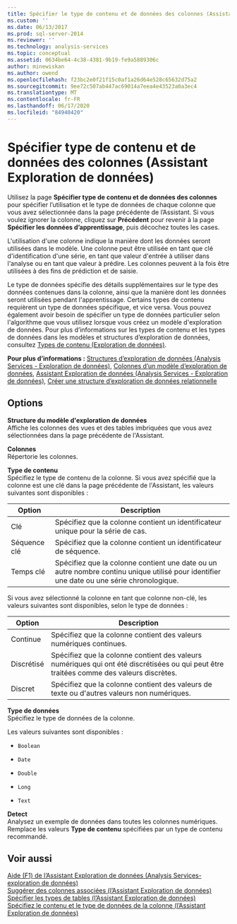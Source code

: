 ```yaml
---
title: Spécifier le type de contenu et de données des colonnes (Assistant Exploration de données) | Microsoft Docs
ms.custom: ''
ms.date: 06/13/2017
ms.prod: sql-server-2014
ms.reviewer: ''
ms.technology: analysis-services
ms.topic: conceptual
ms.assetid: 0634be64-4c38-4381-9b19-fe9a5889306c
author: minewiskan
ms.author: owend
ms.openlocfilehash: f23bc2e0f21f15c0af1a26d64e528c65632d75a2
ms.sourcegitcommit: 9ee72c507ab447ac69014a7eea4e43523a0a3ec4
ms.translationtype: MT
ms.contentlocale: fr-FR
ms.lasthandoff: 06/17/2020
ms.locfileid: "84940420"
---
```

# <a name="specify-column-content-and-data-type-data-mining-wizard"></a>Spécifier type de contenu et de données des colonnes (Assistant Exploration de données)
  Utilisez la page **Spécifier type de contenu et de données des colonnes** pour spécifier l’utilisation et le type de données de chaque colonne que vous avez sélectionnée dans la page précédente de l’Assistant. Si vous voulez ignorer la colonne, cliquez sur **Précédent** pour revenir à la page **Spécifier les données d’apprentissage**, puis décochez toutes les cases.  
  
 L'utilisation d'une colonne indique la manière dont les données seront utilisées dans le modèle. Une colonne peut être utilisée en tant que clé d'identification d'une série, en tant que valeur d'entrée à utiliser dans l'analyse ou en tant que valeur à prédire. Les colonnes peuvent à la fois être utilisées à des fins de prédiction et de saisie.  
  
 Le type de données spécifie des détails supplémentaires sur le type des données contenues dans la colonne, ainsi que la manière dont les données seront utilisées pendant l'apprentissage. Certains types de contenu requièrent un type de données spécifique, et vice versa. Vous pouvez également avoir besoin de spécifier un type de données particulier selon l'algorithme que vous utilisez lorsque vous créez un modèle d'exploration de données. Pour plus d’informations sur les types de contenu et les types de données dans les modèles et structures d’exploration de données, consultez [Types de contenu &#40;Exploration de données&#41;](data-mining/content-types-data-mining.md).  
  
 **Pour plus d’informations :** [Structures d’exploration de données &#40;Analysis Services - Exploration de données&#41;](data-mining/mining-structures-analysis-services-data-mining.md), [Colonnes d’un modèle d’exploration de données](data-mining/mining-model-columns.md), [Assistant Exploration de données &#40;Analysis Services - Exploration de données&#41;](data-mining/data-mining-wizard-analysis-services-data-mining.md), [Créer une structure d’exploration de données relationnelle](data-mining/create-a-relational-mining-structure.md)  
  
## <a name="options"></a>Options  
 **Structure du modèle d'exploration de données**  
 Affiche les colonnes des vues et des tables imbriquées que vous avez sélectionnées dans la page précédente de l'Assistant.  
  
 **Colonnes**  
 Répertorie les colonnes.  
  
 **Type de contenu**  
 Spécifiez le type de contenu de la colonne. Si vous avez spécifié que la colonne est une clé dans la page précédente de l'Assistant, les valeurs suivantes sont disponibles :  
  
|Option|Description|  
|------------|-----------------|  
|Clé|Spécifiez que la colonne contient un identificateur unique pour la série de cas.|  
|Séquence clé|Spécifiez que la colonne contient un identificateur de séquence.|  
|Temps clé|Spécifiez que la colonne contient une date ou un autre nombre continu unique utilisé pour identifier une date ou une série chronologique.|  
  
 Si vous avez sélectionné la colonne en tant que colonne non-clé, les valeurs suivantes sont disponibles, selon le type de données :  
  
|Option|Description|  
|------------|-----------------|  
|Continue|Spécifiez que la colonne contient des valeurs numériques continues.|  
|Discrétisé|Spécifiez que la colonne contient des valeurs numériques qui ont été discrétisées ou qui peut être traitées comme des valeurs discrètes.|  
|Discret|Spécifiez que la colonne contient des valeurs de texte ou d'autres valeurs non numériques.|  
  
 **Type de données**  
 Spécifiez le type de données de la colonne.  
  
 Les valeurs suivantes sont disponibles :  
  
-   `Boolean`  
  
-   `Date`  
  
-   `Double`  
  
-   `Long`  
  
-   `Text`  
  
 **Detect**  
 Analysez un exemple de données dans toutes les colonnes numériques. Remplace les valeurs **Type de contenu** spécifiées par un type de contenu recommandé.  
  
## <a name="see-also"></a>Voir aussi  
 [Aide (F1) de l’Assistant Exploration de données &#40;Analysis Services-exploration de données&#41;](data-mining-wizard-f1-help-analysis-services-data-mining.md)   
 [Suggérer des colonnes associées &#40;l’Assistant Exploration de données&#41;](suggest-related-columns-data-mining-wizard.md)   
 [Spécifier les types de tables &#40;l’Assistant Exploration de données&#41;](specify-table-types-data-mining-wizard.md)   
 [Spécifiez le contenu et le type de données de la colonne &#40;l’Assistant Exploration de données&#41;](specify-the-column-s-content-and-data-type-data-mining-wizard.md)  
  
  
